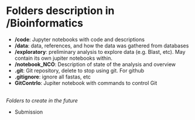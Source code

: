 # Folders description in /Bioinformatics
- **/code**: Jupyter notebooks with code and descriptions
- **/data**: data, references, and how the data was gathered from databases
- **/exploratory**: preliminary analysis to explore data (e.g. Blast, etc). May contain its own jupiter notebooks within.
- **/notebook_NCO**: Description of state of the analysis and overview
- **.git**: Git repository, delete to stop using git. For github
- **.gitignore**: ignore all fastas, etc
- **GitContrlo**: Jupiter notebook with commands to control Git

<br> *Folders to create in the future*
- Submission
